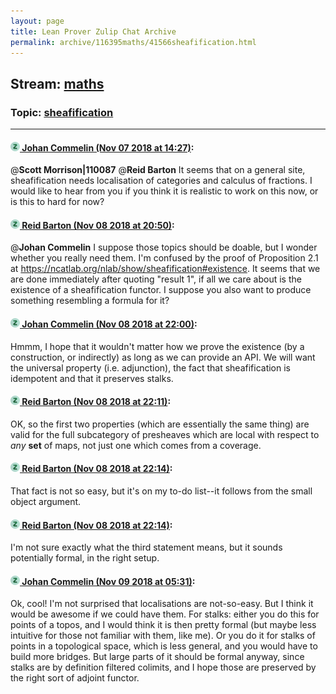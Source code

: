 ```yaml
---
layout: page
title: Lean Prover Zulip Chat Archive 
permalink: archive/116395maths/41566sheafification.html
---
```


## Stream: [maths](index.html)
### Topic: [sheafification](41566sheafification.html)

---

#### [![Click to go to Zulip](../../assets/img/zulip2.png) Johan Commelin (Nov 07 2018 at 14:27)](https://leanprover.zulipchat.com/#narrow/stream/116395-maths/topic/sheafification/near/146939281):
@**Scott Morrison|110087** @**Reid Barton** It seems that on a general site, sheafification needs localisation of categories and calculus of fractions. I would like to hear from you if you think it is realistic to work on this now, or is this to hard for now?

#### [![Click to go to Zulip](../../assets/img/zulip2.png) Reid Barton (Nov 08 2018 at 20:50)](https://leanprover.zulipchat.com/#narrow/stream/116395-maths/topic/sheafification/near/147324157):
@**Johan Commelin** I suppose those topics should be doable, but I wonder whether you really need them.
I'm confused by the proof of Proposition 2.1 at https://ncatlab.org/nlab/show/sheafification#existence. It seems that we are done immediately after quoting "result 1", if all we care about is the existence of a sheafification functor.
I suppose you also want to produce something resembling a formula for it?

#### [![Click to go to Zulip](../../assets/img/zulip2.png) Johan Commelin (Nov 08 2018 at 22:00)](https://leanprover.zulipchat.com/#narrow/stream/116395-maths/topic/sheafification/near/147328855):
Hmmm, I hope that it wouldn't matter how we prove the existence (by a construction, or indirectly) as long as we can provide an API. We will want the universal property (i.e. adjunction), the fact that sheafification is idempotent and that it preserves stalks.

#### [![Click to go to Zulip](../../assets/img/zulip2.png) Reid Barton (Nov 08 2018 at 22:11)](https://leanprover.zulipchat.com/#narrow/stream/116395-maths/topic/sheafification/near/147329569):
OK, so the first two properties (which are essentially the same thing) are valid for the full subcategory of presheaves which are local with respect to *any* **set** of maps, not just one which comes from a coverage.

#### [![Click to go to Zulip](../../assets/img/zulip2.png) Reid Barton (Nov 08 2018 at 22:14)](https://leanprover.zulipchat.com/#narrow/stream/116395-maths/topic/sheafification/near/147329726):
That fact is not so easy, but it's on my to-do list--it follows from the small object argument.

#### [![Click to go to Zulip](../../assets/img/zulip2.png) Reid Barton (Nov 08 2018 at 22:14)](https://leanprover.zulipchat.com/#narrow/stream/116395-maths/topic/sheafification/near/147329769):
I'm not sure exactly what the third statement means, but it sounds potentially formal, in the right setup.

#### [![Click to go to Zulip](../../assets/img/zulip2.png) Johan Commelin (Nov 09 2018 at 05:31)](https://leanprover.zulipchat.com/#narrow/stream/116395-maths/topic/sheafification/near/147350219):
Ok, cool! I'm not surprised that localisations are not-so-easy. But I think it would be awesome if we could have them.
For stalks: either you do this for points of a topos, and I would think it is then pretty formal (but maybe less intuitive for those not familiar with them, like me). Or you do it for stalks of points in a topological space, which is less general, and you would have to build more bridges. But large parts of it should be formal anyway, since stalks are by definition filtered colimits, and I hope those are preserved by the right sort of adjoint functor.

